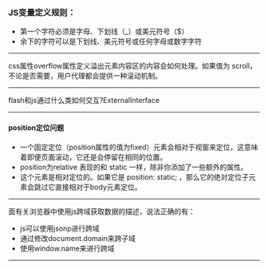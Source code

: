 ### JS变量定义规则：

- 第一个字符必须是字母、下划线（_）或美元符号（$）
- 余下的字符可以是下划线、美元符号或任何字母或数字字符

- - -
css属性overflow属性定义溢出元素内容区的内容会如何处理。如果值为 scroll，不论是否需要，用户代理都会提供一种滚动机制。

- - -
flash和js通过什么类如何交互?ExternalInterface
- - -
#### position定位问题
- 一个固定定位（position属性的值为fixed）元素会相对于视窗来定位，这意味着即便页面滚动，它还是会停留在相同的位置。
- position为relative 表现的和 static 一样，除非你添加了一些额外的属性。
- <div class="relative">这个元素是相对定位的。如果它是 position: static; ，那么它的绝对定位子元素会跳过它直接相对于body元素定位。
  
- - - 
面有关浏览器中使用js跨域获取数据的描述，说法正确的有：
- js可以使用jsonp进行跨域
- 通过修改document.domain来跨子域
- 使用window.name来进行跨域

- - -
